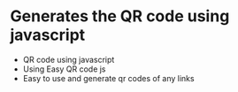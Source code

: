 # Generates the QR code using javascript

- QR code using javascript
- Using Easy QR code js
- Easy to use and generate qr codes of any links
